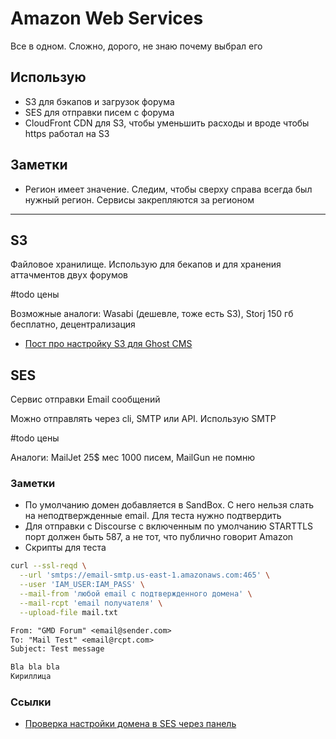 # Amazon Web Services

Все в одном. Сложно, дорого, не знаю почему выбрал его

## Использую

- S3 для бэкапов и загрузок форума
- SES для отправки писем с форума
- CloudFront CDN для S3, чтобы уменьшить расходы и вроде чтобы https работал на S3

## Заметки

- Регион имеет значение. Следим, чтобы сверху справа всегда был нужный регион. Сервисы закрепляются за регионом

---

## S3

Файловое хранилище. Использую для бекапов и для хранения аттачментов двух форумов

#todo цены

Возможные аналоги: Wasabi (дешевле, тоже есть S3), Storj 150 гб бесплатно, децентрализация

- [Пост про настройку S3 для Ghost CMS](/ghost-s3)

## SES

Сервис отправки Email сообщений

Можно отправлять через cli, SMTP или API. Использую SMTP

#todo цены

Аналоги: MailJet 25$ мес 1000 писем, MailGun не помню

### Заметки

- По умолчанию домен добавляется в SandBox. С него нельзя слать на неподтвержденные email. Для теста нужно подтвердить
- Для отправки с Discourse с включенным по умолчанию STARTTLS порт должен быть 587, а не тот, что публично говорит Amazon
- Скрипты для теста

```sh email.sh
curl --ssl-reqd \
  --url 'smtps://email-smtp.us-east-1.amazonaws.com:465' \
  --user 'IAM_USER:IAM_PASS' \
  --mail-from 'любой email с подтвержденного домена' \
  --mail-rcpt 'email получателя' \
  --upload-file mail.txt
```

``` mail.txt
From: "GMD Forum" <email@sender.com>
To: "Mail Test" <email@rcpt.com>
Subject: Test message

Bla bla bla
Кириллица
```

### Ссылки

- [Проверка настройки домена в SES через панель](https://aws.amazon.com/ru/getting-started/hands-on/send-an-email/)
